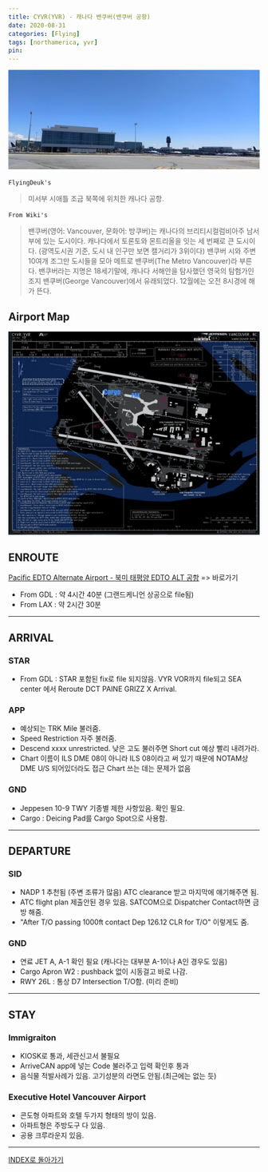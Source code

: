 ```yaml
---
title: CYVR(YVR) - 캐나다 밴쿠버(밴쿠버 공항)
date: 2020-08-31
categories: [Flying]
tags: [northamerica, yvr]
pin:
---
```


![yvr](/img/flying/airport/yvr.jpg)

`FlyingDeuk's`
>미서부 시애틀 조금 북쪽에 위치한 캐나다 공항. <br>


`From Wiki's`
>밴쿠버(영어: Vancouver, 문화어: 방쿠버)는 캐나다의 브리티시컬럼비아주 남서부에 있는 도시이다. 캐나다에서 토론토와 몬트리올을 잇는 세 번째로 큰 도시이다. (광역도시권 기준, 도시 내 인구만 보면 캘거리가 3위이다) 밴쿠버 시와 주변 10여개 조그만 도시들을 모아 메트로 밴쿠버(The Metro Vancouver)라 부른다. 밴쿠버라는 지명은 18세기말에, 캐나다 서해안을 탐사했던 영국의 탐험가인 조지 밴쿠버(George Vancouver)에서 유래되었다. 12월에는 오전 8시경에 해가 뜬다.

## Airport Map
![yvr](/img/flying/airport/yvr_ap.jpg)


## ENROUTE
[Pacific EDTO Alternate Airport - 북미 태평양 EDTO ALT 공항](/posts/edto/) => 바로가기

- From GDL : 약 4시간 40분 (그랜드케니언 상공으로 file됨)
- From LAX : 약 2시간 30분

-------

## ARRIVAL
### STAR
- From GDL : STAR 포함된 fix로 file 되지않음. VYR VOR까지 file되고 SEA center 에서 Reroute DCT PAINE GRIZZ X Arrival.

### APP
- 예상되는 TRK Mile 불러줌.
- Speed Restriction 자주 불러줌.
- Descend xxxx unrestricted. 낮은 고도 불러주면 Short cut 예상 빨리 내려가라.
- Chart 이름이 ILS DME 08이 아니라 ILS 08이라고 써 있기 때문에 NOTAM상 DME U/S 되어있더라도 접근 Chart 쓰는 데는 문제가 없음

### GND
- Jeppesen 10-9 TWY 기종별 제한 사항있음. 확인 필요.
- Cargo : Deicing Pad를 Cargo Spot으로 사용함.

--------

## DEPARTURE
### SID
- NADP 1 추천됨 (주변 조류가 많음) ATC clearance 받고 마지막에 얘기해주면 됨.  
- ATC flight plan 제출안된 경우 있음. SATCOM으로 Dispatcher Contact하면 금방 해줌.
- "After T/O passing 1000ft contact Dep 126.12 CLR for T/O" 이렇게도 줌.

### GND
- 연료 JET A, A-1 확인 필요 (캐나다는 대부분 A-1이나 A인 경우도 있음)
- Cargo Apron W2 : pushback 없이 시동걸고 바로 나감.
- RWY 26L : 통상 D7 Intersection T/O함. (미리 준비)

-------

## STAY
### Immigraiton
- KIOSK로 통과, 세관신고서 불필요
- ArriveCAN app에 넣는 Code 불러주고 입력 확인후 통과
- 음식물 적발사례가 있음. 고기성분의 라면도 안됨.(최근에는 없는 듯)

### Executive Hotel Vancouver Airport
- 콘도형 아파트와 호텔 두가지 형태의 방이 있음.
- 아파트형은 주방도구 다 있음.
- 공용 크루라운지 있음.

----

[INDEX로 돌아가기](/posts/NorthAmerica/)
